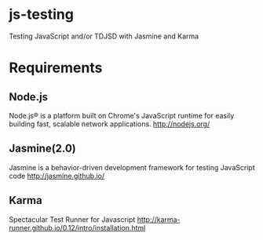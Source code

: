 # js-testing
Testing JavaScript and/or TDJSD with Jasmine and Karma

# Requirements

## Node.js
Node.js® is a platform built on Chrome's JavaScript runtime for easily building fast, scalable network applications.
http://nodejs.org/

## Jasmine(2.0)
Jasmine is a behavior-driven development framework for testing JavaScript code
http://jasmine.github.io/

## Karma
Spectacular Test Runner for Javascript
http://karma-runner.github.io/0.12/intro/installation.html
